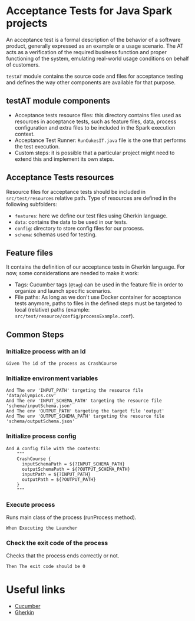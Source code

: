 # Acceptance Tests for Java Spark projects

An acceptance test is a formal description of the behavior of a software product, generally expressed as an example or 
a usage scenario. The AT acts as a verification of the required business function and proper functioning of the system, 
emulating real-world usage conditions on behalf of customers.

`testAT` module contains the source code and files for acceptance testing and defines the way other components are 
available for that purpose.

## testAT module components
 * Acceptance tests resource files: this directory contains files used as resources in acceptance tests, such as 
feature files, data, process configuration and extra files to be included in the Spark execution context.
 * Acceptance Test Runner: `RunCukesIT.java` file is the one that performs the test execution.
 * Custom steps: it is possible that a particular project might need to extend this and implement its own steps.

## Acceptance Tests resources
Resource files for acceptance tests should be included in `src/test/resources` relative path. Type of resources 
are defined in the following subfolders:
 * `features`: here we define our test files using Gherkin language.
 * `data`: contains the data to be used in our tests.
 * `config`: directory to store config files for our process.
 * `schema`: schemas used for testing.

## Feature files
It contains the definition of our acceptance tests in Gherkin language. For now, some considerations are needed to 
make it work:
* Tags: Cucumber tags (`@tag`) can be used in the feature file in order to organize and launch specific scenarios. 
* File paths: As long as we don't use Docker container for acceptance tests anymore, paths to files in the defined 
steps must be targeted to local (relative) paths (example: `src/test/resource/config/processExample.conf`).

## Common Steps

### Initialize process with an Id

```
Given The id of the process as CrashCourse
```

### Initialize environment variables

```
And The env 'INPUT_PATH' targeting the resource file 'data/olympics.csv'
And The env 'INPUT_SCHEMA_PATH' targeting the resource file 'schema/inputSchema.json'
And The env 'OUTPUT_PATH' targeting the target file 'output'
And The env 'OUTPUT_SCHEMA_PATH' targeting the resource file 'schema/outputSchema.json'
```

### Initialize process config

```
And A config file with the contents:
    """
    CrashCourse {
      inputSchemaPath = ${?INPUT_SCHEMA_PATH}
      outputSchemaPath = ${?OUTPUT_SCHEMA_PATH}
      inputPath = ${?INPUT_PATH}
      outputPath = ${?OUTPUT_PATH}
    }
    """
```

### Execute process

Runs main class of the process (runProcess method).

```
When Executing the Launcher
```

### Check the exit code of the process

Checks that the process ends correctly or not.

```
Then The exit code should be 0
```

# Useful links
* [Cucumber](https://cucumber.io/)
* [Gherkin](https://docs.cucumber.io/gherkin/reference/)
